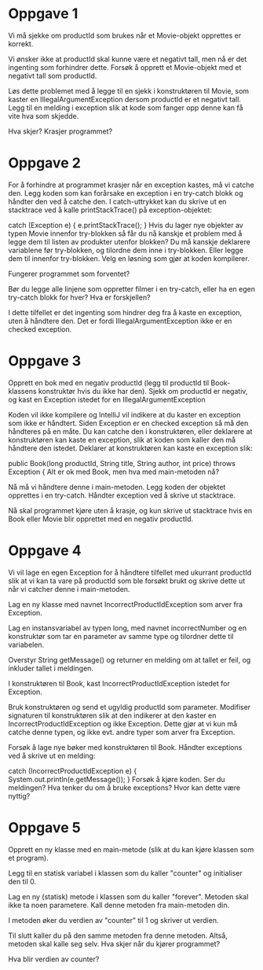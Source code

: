 # Oppgave 1
Vi må sjekke om productId som brukes når et Movie-objekt opprettes er korrekt.

Vi ønsker ikke at productId skal kunne være et negativt tall, men nå er det ingenting som forhindrer dette. Forsøk å opprett et Movie-objekt med et negativt tall som productId.

Løs dette problemet med å legge til en sjekk i konstruktøren til Movie, som kaster en IllegalArgumentException dersom productId er et negativt tall. Legg til en melding i exception slik at kode som fanger opp denne kan få vite hva som skjedde.

Hva skjer? Krasjer programmet?

# Oppgave 2
For å forhindre at programmet krasjer når en exception kastes, må vi catche den. Legg koden som kan forårsake en exception i en try-catch blokk og håndter den ved å catche den. I catch-uttrykket kan du skrive ut en stacktrace ved å kalle printStackTrace() på exception-objektet:

catch (Exception e) {
e.printStackTrace();
}
Hvis du lager nye objekter av typen Movie innenfor try-blokken så får du nå kanskje et problem med å legge dem til listen av produkter utenfor blokken? Du må kanskje deklarere variablene før try-blokken, og tilordne dem inne i try-blokken. Eller legge dem til innenfor try-blokken. Velg en løsning som gjør at koden kompilerer.

Fungerer programmet som forventet?

Bør du legge alle linjene som oppretter filmer i en try-catch, eller ha en egen try-catch blokk for hver? Hva er forskjellen?

I dette tilfellet er det ingenting som hindrer deg fra å kaste en exception, uten å håndtere den. Det er fordi IllegalArgumentException ikke er en checked exception.

# Oppgave 3
Opprett en bok med en negativ productId (legg til productId til Book-klassens konstruktør hvis du ikke har den). Sjekk om productId er negativ, og kast en Exception istedet for en IllegalArgumentException

Koden vil ikke kompilere og IntelliJ vil indikere at du kaster en exception som ikke er håndtert. Siden Exception er en checked exception så må den håndteres på en måte. Du kan catche den i konstruktøren, eller deklarere at konstruktøren kan kaste en exception, slik at koden som kaller den må håndtere den istedet. Deklarer at konstruktøren kan kaste en exception slik:

public Book(long productId, String title, String author, int price) throws Exception {
Alt er ok med Book, men hva med main-metoden nå?

Nå må vi håndtere denne i main-metoden. Legg koden der objektet opprettes i en try-catch. Håndter exception ved å skrive ut stacktrace.

Nå skal programmet kjøre uten å krasje, og kun skrive ut stacktrace hvis en Book eller Movie blir opprettet med en negativ productId.

# Oppgave 4
Vi vil lage en egen Exception for å håndtere tilfellet med ukurrant productId slik at vi kan ta vare på productId som ble forsøkt brukt og skrive dette ut når vi catcher denne i main-metoden.

Lag en ny klasse med navnet IncorrectProductIdException som arver fra 
Exception.

Lag en instansvariabel av typen long, med navnet incorrectNumber og en konstruktør som tar en parameter av samme type og tilordner dette til variabelen.

Overstyr String getMessage() og returner en melding om at tallet er feil, og inkluder tallet i meldingen.

I konstruktøren til Book, kast IncorrectProductIdException istedet for Exception.

Bruk konstruktøren og send et ugyldig productId som parameter. Modifiser signaturen til konstruktøren slik at den indikerer at den kaster en IncorrectProductIdException og ikke Exception. Dette gjør at vi kun må catche denne typen, og ikke evt. andre typer som arver fra Exception.

Forsøk å lage nye bøker med konstruktøren til Book. Håndter exceptions ved å skrive ut en melding:

catch (IncorrectProductIdException e) {
System.out.println(e.getMessage());
}
Forsøk å kjøre koden. Ser du meldingen? Hva tenker du om å bruke exceptions? Hvor kan dette være nyttig?

# Oppgave 5
Opprett en ny klasse med en main-metode (slik at du kan kjøre klassen som et program).

Legg til en statisk variabel i klassen som du kaller "counter" og initialiser den til 0.

Lag en ny (statisk) metode i klassen som du kaller "forever". Metoden skal ikke ta noen parametere. Kall denne metoden fra main-metoden din.

I metoden øker du verdien av "counter" til 1 og skriver ut verdien.

Til slutt kaller du på den samme metoden fra denne metoden. Altså, metoden skal kalle seg selv. Hva skjer når du kjører programmet?

Hva blir verdien av counter?